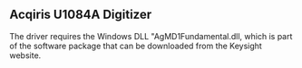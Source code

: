 ## Acqiris U1084A Digitizer
The driver requires the Windows DLL "AgMD1Fundamental.dll, which is part of the software package that can be downloaded from the Keysight website.
